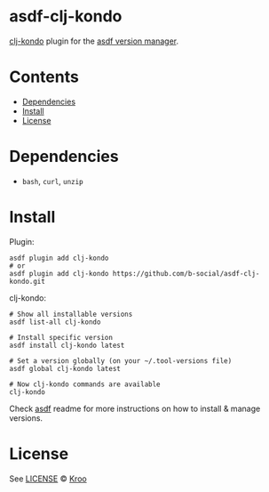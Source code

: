 # asdf-clj-kondo

[clj-kondo](https://github.com/clj-kondo/clj-kondo) plugin for the [asdf version manager](https://asdf-vm.com).

# Contents

- [Dependencies](#dependencies)
- [Install](#install)
- [License](#license)

# Dependencies

- `bash`, `curl`, `unzip`

# Install

Plugin:

```shell
asdf plugin add clj-kondo
# or
asdf plugin add clj-kondo https://github.com/b-social/asdf-clj-kondo.git
```

clj-kondo:

```shell
# Show all installable versions
asdf list-all clj-kondo

# Install specific version
asdf install clj-kondo latest

# Set a version globally (on your ~/.tool-versions file)
asdf global clj-kondo latest

# Now clj-kondo commands are available
clj-kondo
```

Check [asdf](https://github.com/asdf-vm/asdf) readme for more instructions on how to
install & manage versions.

# License

See [LICENSE](LICENSE) © [Kroo](https://github.com/b-social/)
